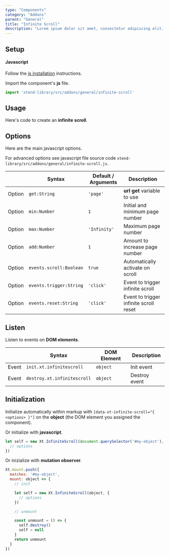 ```yaml
---
type: "Components"
category: "Addons"
parent: "General"
title: "Infinite Scroll"
description: "Lorem ipsum dolor sit amet, consectetur adipiscing elit. Nunc tempus laoreet leo sit amet iaculis."
---
```


## Setup

#### Javascript

Follow the [js installation](/introduction/getting-started/setup#js-installation) instructions.

Import the component's **js** file.

```jsx
import 'xtend-library/src/addons/general/infinite-scroll'
```

## Usage

Here's code to create an **infinite scroll**.

<demo>
  <div class="gatsby_demo_item toggle" data-iframe="iframe/components/addons/general/infinite-scroll">
  </div>
</demo>

## Options

Here are the main javascript options.

For advanced options see javascript file source code `xtend-library/src/addons/general/infinite-scroll.js`.

<div class="table-scroll">

|                         | Syntax                                    | Default / Arguments                       | Description                   |
| ----------------------- | ----------------------------------------- | ----------------------------- | ----------------------------- |
| Option                    | `get:String`                          | `'page'`        | **url get** variable to use            |
| Option                    | `min:Number`                          | `1`        | Initial and minimum page number            |
| Option                    | `max:Number`                          | `'Infinity'`        | Maximum page number            |
| Option                    | `add:Number`                          | `1`        | Amount to increase page number            |
| Option                    | `events.scroll:Boolean`                          | `true`        | Automatically activate on scroll            |
| Option                    | `events.trigger:String`                          | `'click'`        | Event to trigger infinite scroll            |
| Option                    | `events.reset:String`                          | `'click'`        | Event to trigger infinite scroll reset            |

</div>

## Listen

Listen to events on **DOM elements**.

<div class="table-scroll">

|                         | Syntax                                    | DOM Element                    | Description                   |
| ----------------------- | ----------------------------------------- | ----------------------------- | ----------------------------- |
| Event                   | `init.xt.infinitescroll`           | `object` | Init event             |
| Event                   | `destroy.xt.infinitescroll`           | `object` | Destroy event             |

</div>

## Initialization

Initialize automatically within markup with `[data-xt-infinite-scroll="{ <options> }"]` on the **object** (the DOM element you assigned the component).

Or initialize with **javascript**.

```js
let self = new Xt.InfiniteScroll(document.querySelector('#my-object'), {
  // options
})
```

Or inizialize with **mutation observer**.

```js
Xt.mount.push({
  matches: '#my-object',
  mount: object => {
    // init

    let self = new Xt.InfiniteScroll(object, {
      // options
    })

    // unmount

    const unmount = () => {
      self.destroy()
      self = null
    }
    return unmount
  }
})
```
